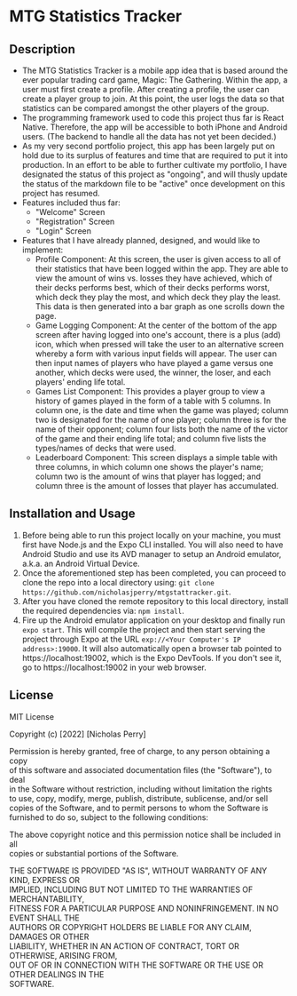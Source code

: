 # MTG Statistics Tracker 

## Description

* The MTG Statistics Tracker is a mobile app idea that is based around the ever popular trading card game, Magic: The Gathering.  Within the app, a user must first create a profile.  After creating a profile, the user can create a player group to join.  At this point, the user logs the data so that statistics can be compared amongst the other players of the group.
* The programming framework used to code this project thus far is React Native. Therefore, the app will be accessible to both iPhone and Android users. (The backend to handle all the data has not yet been decided.)
* As my very second portfolio project, this app has been largely put on hold due to its surplus of features and time that are required to put it into production.  In an effort to be able to further cultivate my portfolio, I have designated the status of this project as "ongoing", and will thusly update the status of the markdown file to be "active" once development on this project has resumed.
* Features included thus far:
  * "Welcome" Screen
  * "Registration" Screen
  * "Login" Screen
* Features that I have already planned, designed, and would like to implement:
  * Profile Component: At this screen, the user is given access to all of their statistics that have been logged within the app. They are able to view the amount of wins vs. losses they have achieved, which of their decks performs best, which of their decks performs worst, which deck they play the most, and which deck they play the least.  This data is then generated into a bar graph as one scrolls down the page.
  * Game Logging Component: At the center of the bottom of the app screen after having logged into one's account, there is a plus (add) icon, which when pressed will take the user to an alternative screen whereby a form with various input fields will appear.  The user can then input names of players who have played a game versus one another, which decks were used, the winner, the loser, and each players' ending life total.
  * Games List Component: This provides a player group to view a history of games played in the form of a table with 5 columns.  In column one, is the date and time when the game was played; column two is designated for the name of one player; column three is for the name of their opponent; column four lists both the name of the victor of the game and their ending life total; and column five lists the types/names of decks that were used.
  * Leaderboard Component: This screen displays a simple table with three columns, in which column one shows the player's name; column two is the amount of wins that player has logged; and column three is the amount of losses that player has accumulated.

## Installation and Usage

  1. Before being able to run this project locally on your machine, you must first have Node.js and the Expo CLI installed.  You will also need to have Android Studio and use its AVD manager to setup an Android emulator, a.k.a. an Android Virtual Device.    
  2. Once the aforementioned step has been completed, you can proceed to clone the repo into a local directory using: ```git clone https://github.com/nicholasjperry/mtgstattracker.git```.
  3. After you have cloned the remote repository to this local directory, install the required dependencies via: ```npm install```.
  4. Fire up the Android emulator application on your desktop and finally run ```expo start```.  This will compile the project and then start serving the project through Expo at the URL ```exp://<Your Computer's IP address>:19000```.  It will also automatically open a browser tab pointed to https://localhost:19002, which is the Expo DevTools.  If you don't see it, go to https://localhost:19002 in your web browser.

## License

MIT License

Copyright (c) [2022] [Nicholas Perry]

Permission is hereby granted, free of charge, to any person obtaining a copy  
of this software and associated documentation files (the "Software"), to deal  
in the Software without restriction, including without limitation the rights  
to use, copy, modify, merge, publish, distribute, sublicense, and/or sell  
copies of the Software, and to permit persons to whom the Software is  
furnished to do so, subject to the following conditions:  

The above copyright notice and this permission notice shall be included in all  
copies or substantial portions of the Software.  

THE SOFTWARE IS PROVIDED "AS IS", WITHOUT WARRANTY OF ANY KIND, EXPRESS OR  
IMPLIED, INCLUDING BUT NOT LIMITED TO THE WARRANTIES OF MERCHANTABILITY,  
FITNESS FOR A PARTICULAR PURPOSE AND NONINFRINGEMENT. IN NO EVENT SHALL THE  
AUTHORS OR COPYRIGHT HOLDERS BE LIABLE FOR ANY CLAIM, DAMAGES OR OTHER  
LIABILITY, WHETHER IN AN ACTION OF CONTRACT, TORT OR OTHERWISE, ARISING FROM,  
OUT OF OR IN CONNECTION WITH THE SOFTWARE OR THE USE OR OTHER DEALINGS IN THE  
SOFTWARE.  

